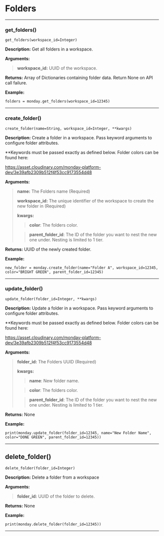 # Folders

---

### get_folders()
    get_folders(workspace_id=Integer)

**Description:**
Get all folders in a workspace.

**Arguments:**
> **workspace_id:** UUID of the workspace.

**Returns:**
Array of Dictionaries containing folder data. Return None on API call failure.

**Example:**

```folders = monday.get_folders(workspace_id=12345)```

---

### create_folder()
    create_folder(name=String, workspace_id=Integer, **kwargs)

**Description:**
 Create a folder in a workspace. Pass keyword arguments to configure folder attributes. 

**Keywords must be passed exactly as defined below. Folder colors can be found here:

https://asset.cloudinary.com/monday-platform-dev/3e39afb2309b512f4f53cc9173554d48

**Arguments:**
> **name:** The Folders name (Required)
> 
> **workspace_id:** The unique identifier of the workspace to create the new folder in (Required)
> 
>  **kwargs:** 
> > **color**: The folders color.
> 
> > **parent_folder_id**: The ID of the folder you want to nest the new one under. Nesting is limited to 1 tier.

**Returns:**
UUID of the newly created folder.

**Example:**

```new_folder = monday.create_folder(name="Folder A", workspace_id=12345, color="BRIGHT GREEN", parent_folder_id=12345)```

---

### update_folder()
    update_folder(folder_id=Integer, **kwargs)

**Description:**
 Update a folder in a workspace. Pass keyword arguments to configure folder attributes. 

**Keywords must be passed exactly as defined below. Folder colors can be found here:

https://asset.cloudinary.com/monday-platform-dev/3e39afb2309b512f4f53cc9173554d48

**Arguments:**
> **folder_id:** The Folders UUID (Required)
> 
>  **kwargs:** 
> > **name**: New folder name.
> 
> > **color**: The folders color.
> 
> > **parent_folder_id**: The ID of the folder you want to nest the new one under. Nesting is limited to 1 tier.

**Returns:**
None

**Example:**

```print(monday.update_folder(folder_id=12345, name="New Folder Name", color="DONE GREEN", parent_folder_id=12345))```

---

## delete_folder()
    delete_folder(folder_id=Integer)

**Description:**
Delete a folder from a workspace

**Arguments:**
> **folder_id:** UUID of the folder to delete.

**Returns:**
None

**Example:**

```print(monday.delete_folder(folder_id=12345))```

---
